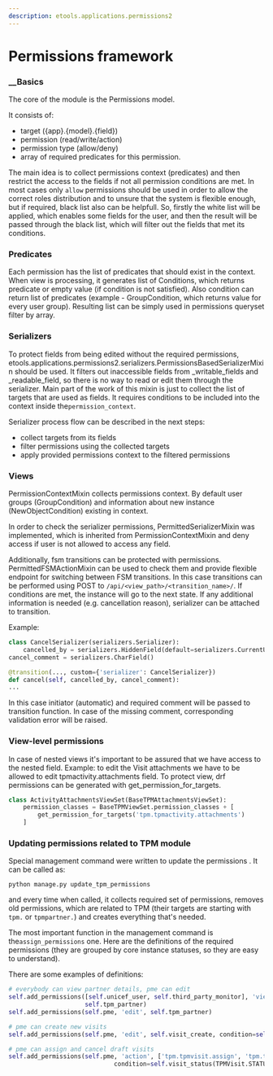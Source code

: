 ```yaml
---
description: etools.applications.permissions2
---
```


# Permissions framework

###  __Basics

The core of the module is the Permissions model.   
  
It consists of:  
- target \({app}.{model}.{field}\)  
- permission \(read/write/action\)  
- permission type \(allow/deny\)  
- array of required predicates for this permission.  
  
The main idea is to collect permissions context \(predicates\) and then restrict the access to the fields if not all permission conditions are met. In most cases only `allow` permissions should be used in order to allow the correct roles distribution and to unsure that the system is flexible enough, but if required, black list also can be helpfull. So, firstly the white list will be applied, which enables some fields for the user, and then the result will be passed through the black list, which will filter out the fields that met its conditions.

### Predicates

Each permission has the list of predicates that should exist in the context. When view is processing, it generates list of Conditions, which returns predicate or empty value \(if condition is not satisfied\). Also condition can return list of predicates \(example - GroupCondition, which returns value for every user group\). Resulting list can be simply used in permissions queryset filter by array.

### Serializers

To protect fields from being edited without the required permissions, etools.applications.permissions2.serializers.PermissionsBasedSerializerMixin should be used. It filters out inaccessible fields from \_writable\_fields and \_readable\_field, so there is no way to read or edit them through the serializer. Main part of the work of this mixin is just to collect the list of targets that are used as fields. It requires conditions to be included into the context inside the`permission_context`.

Serializer process flow can be described in the next steps:

* collect targets from its fields
* filter permissions using the collected targets
* apply provided permissions context to the filtered permissions

### Views

PermissionContextMixin collects permissions context. By default user groups \(GroupCondition\) and information about new instance \(NewObjectCondition\) existing in context.

In order to check the serializer permissions, PermittedSerializerMixin was implemented, which is inherited from PermissionContextMixin and deny access if user is not allowed to access any field.

Additionally, fsm transitions can be protected with permissions. PermittedFSMActionMixin can be used to check them and provide flexible endpoint for switching between FSM transitions. In this case transitions can be performed using POST to `/api/<view_path>/<transition_name>/`. If conditions are met, the instance will go to the next state. If any additional information is needed \(e.g. cancellation reason\), serializer can be attached to transition.

Example:

```python
class CancelSerializer(serializers.Serializer):
    cancelled_by = serializers.HiddenField(default=serializers.CurrentUserDefault())
cancel_comment = serializers.CharField()

@transition(..., custom={'serializer': CancelSerializer})
def cancel(self, cancelled_by, cancel_comment):
...
```

In this case initiator \(automatic\) and required comment will be passed to transition function. In case of the missing comment, corresponding validation error will be raised.

### View-level permissions

In case of nested views it's important to be assured that we have access to the nested field. Example: to edit the Visit attachments we have to be allowed to edit tpmactivity.attachments field. To protect view, drf permissions can be generated with get\_permission\_for\_targets.

```python
class ActivityAttachmentsViewSet(BaseTPMAttachmentsViewSet):
    permission_classes = BaseTPMViewSet.permission_classes + [
        get_permission_for_targets('tpm.tpmactivity.attachments')
    ]
```

### Updating permissions related to TPM module

Special management command were written to update the permissions . It can be called as:

```text
python manage.py update_tpm_permissions
```

and every time when called, it collects required set of permissions, removes old permissions, which are related to TPM \(their targets are starting with `tpm.` or `tpmpartner.`\) and creates everything that's needed.

The most important function in the management command is the`assign_permissions` one. Here are the definitions of the required permissions \(they are grouped by core instance statuses, so they are easy to understand\).

There are some examples of definitions:

```python
# everybody can view partner details, pme can edit
self.add_permissions([self.unicef_user, self.third_party_monitor], 'view', 
                     self.tpm_partner)
self.add_permissions(self.pme, 'edit', self.tpm_partner)

# pme can create new visits
self.add_permissions(self.pme, 'edit', self.visit_create, condition=self.new_visit())

# pme can assign and cancel draft visits
self.add_permissions(self.pme, 'action', ['tpm.tpmvisit.assign', 'tpm.tpmvisit.cancel'],
                             condition=self.visit_status(TPMVisit.STATUSES.draft))
```

